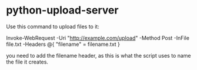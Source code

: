 # python-upload-server

Use this command to upload files to it:

Invoke-WebRequest -Uri "http://example.com/upload" -Method Post -InFile file.txt -Headers @{ "filename" = filename.txt }

you need to add the filename header, as this is what the script uses to name the file it creates.
